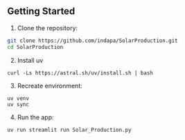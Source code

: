 ## Getting Started

1. Clone the repository:

```bash
git clone https://github.com/indapa/SolarProduction.git
cd SolarProduction
```

2. Install uv

```curl -Ls https://astral.sh/uv/install.sh | bash```

3. Recreate environment:

```
uv venv
uv sync
```
4. Run the app:

```
uv run streamlit run Solar_Production.py
```